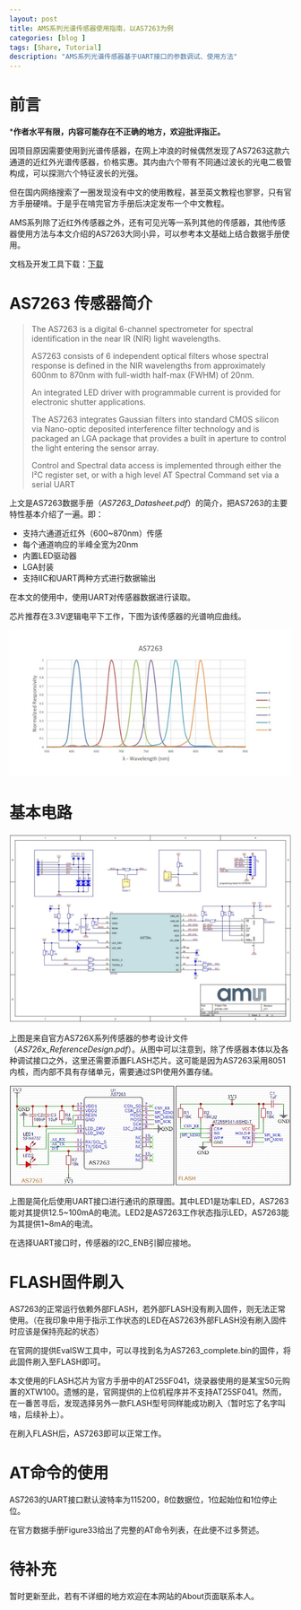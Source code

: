 ```yaml
---
layout: post
title: AMS系列光谱传感器使用指南，以AS7263为例
categories: [blog ]
tags: [Share, Tutorial]
description: "AMS系列光谱传感器基于UART接口的参数调试、使用方法"
---
```

# 前言
***作者水平有限，内容可能存在不正确的地方，欢迎批评指正。**

因项目原因需要使用到光谱传感器，在网上冲浪的时候偶然发现了AS7263这款六通道的近红外光谱传感器，价格实惠。其内由六个带有不同通过波长的光电二极管构成，可以探测六个特征波长的光强。

但在国内网络搜索了一圈发现没有中文的使用教程，甚至英文教程也寥寥，只有官方手册硬啃。于是乎在啃完官方手册后决定发布一个中文教程。

AMS系列除了近红外传感器之外，还有可见光等一系列其他的传感器，其他传感器使用方法与本文介绍的AS7263大同小异，可以参考本文基础上结合数据手册使用。

文档及开发工具下载：[下载](/download/as7263_DevelopKit2021.zip) 





# AS7263 传感器简介

> The AS7263 is a digital 6-channel spectrometer for spectral  identification in the near IR (NIR) light wavelengths.
>
> AS7263  consists of 6 independent optical filters whose spectral response is defined in the NIR wavelengths from approximately  600nm to 870nm with full-width half-max (FWHM) of 20nm. 
>
> An  integrated LED driver with programmable current is provided  for electronic shutter applications. 
>
> The AS7263 integrates Gaussian filters into standard CMOS silicon via Nano-optic deposited interference filter technology  and is packaged an LGA package that provides a built in aperture to control the light entering the sensor array. 
>
> Control and Spectral data access is implemented through either  the I²C register set, or with a high level AT Spectral Command  set via a serial UART

上文是AS7263数据手册（*AS7263_Datasheet.pdf*）的简介，把AS7263的主要特性基本介绍了一遍。即：

- 支持六通道近红外（600~870nm）传感
- 每个通道响应的半峰全宽为20nm
- 内置LED驱动器
- LGA封装
- 支持IIC和UART两种方式进行数据输出

在本文的使用中，使用UART对传感器数据进行读取。

芯片推荐在3.3V逻辑电平下工作，下图为该传感器的光谱响应曲线。

![](/img/as7263/spectrum.jpg)

# 基本电路

![](/img/as7263/schematic.jpg)

上图是来自官方AS726X系列传感器的参考设计文件（*AS726x_ReferenceDesign.pdf*）。从图中可以注意到，除了传感器本体以及各种调试接口之外，这里还需要添置FLASH芯片。这可能是因为AS7263采用8051内核，而内部不具有存储单元，需要通过SPI使用外置存储。

![](/img/as7263/applying.jpg)

上图是简化后使用UART接口进行通讯的原理图。其中LED1是功率LED，AS7263能对其提供12.5~100mA的电流。LED2是AS7263工作状态指示LED，AS7263能为其提供1~8mA的电流。

在选择UART接口时，传感器的I2C_ENB引脚应接地。

# FLASH固件刷入

 AS7263的正常运行依赖外部FLASH，若外部FLASH没有刷入固件，则无法正常使用。（在我印象中用于指示工作状态的LED在AS7263外部FLASH没有刷入固件时应该是保持亮起的状态）

在官网的提供EvalSW工具中，可以寻找到名为AS7263_complete.bin的固件，将此固件刷入至FLASH即可。

本文使用的FLASH芯片为官方手册中的AT25SF041，烧录器使用的是某宝50元购置的XTW100。遗憾的是，官网提供的上位机程序并不支持AT25SF041。然而，在一番苦寻后，发现选择另外一款FLASH型号同样能成功刷入（暂时忘了名字叫啥，后续补上）。

 在刷入FLASH后，AS7263即可以正常工作。

# AT命令的使用

AS7263的UART接口默认波特率为115200，8位数据位，1位起始位和1位停止位。

在官方数据手册Figure33给出了完整的AT命令列表，在此便不过多赘述。

# 待补充

暂时更新至此，若有不详细的地方欢迎在本网站的About页面联系本人。